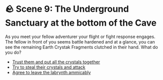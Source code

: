 # 🪨 Scene 9: The Underground Sanctuary at the bottom of the Cave

As you meet your fellow adventurer your flight or fight response engages. The fellow in front of you seems battle hardened and at a glance, you can see the remaining Earth Crystak Fragments clutched in their hand. What do you do?

-   [Trust them and put all the crystals together](/.B-scene1a)
-   [Try to steal their crystals and attack](./B-scene1END1)
-   [Agree to leave the labrynth ammicably](./B-scene1END2)